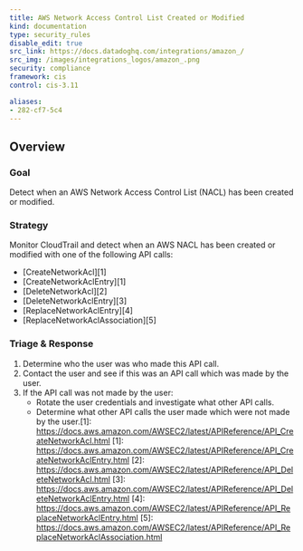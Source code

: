 ```yaml
---
title: AWS Network Access Control List Created or Modified
kind: documentation
type: security_rules
disable_edit: true
src_link: https://docs.datadoghq.com/integrations/amazon_/
src_img: /images/integrations_logos/amazon_.png
security: compliance
framework: cis
control: cis-3.11

aliases:
- 282-cf7-5c4
---
```


## Overview

### Goal
Detect when an AWS Network Access Control List (NACL) has been created or modified.

### Strategy
Monitor CloudTrail and detect when an AWS NACL has been created or modified with one of the following API calls:
* [CreateNetworkAcl][1] 
* [CreateNetworkAclEntry][1] 
* [DeleteNetworkAcl][2] 
* [DeleteNetworkAclEntry][3] 
* [ReplaceNetworkAclEntry][4] 
* [ReplaceNetworkAclAssociation][5]

### Triage & Response
1. Determine who the user was who made this API call.
2. Contact the user and see if this was an API call which was made by the user.
3. If the API call was not made by the user:
   * Rotate the user credentials and investigate what other API calls.
   * Determine what other API calls the user made which were not made by the user.[1]: https://docs.aws.amazon.com/AWSEC2/latest/APIReference/API_CreateNetworkAcl.html
[1]: https://docs.aws.amazon.com/AWSEC2/latest/APIReference/API_CreateNetworkAclEntry.html
[2]: https://docs.aws.amazon.com/AWSEC2/latest/APIReference/API_DeleteNetworkAcl.html
[3]: https://docs.aws.amazon.com/AWSEC2/latest/APIReference/API_DeleteNetworkAclEntry.html
[4]: https://docs.aws.amazon.com/AWSEC2/latest/APIReference/API_ReplaceNetworkAclEntry.html
[5]: https://docs.aws.amazon.com/AWSEC2/latest/APIReference/API_ReplaceNetworkAclAssociation.html
